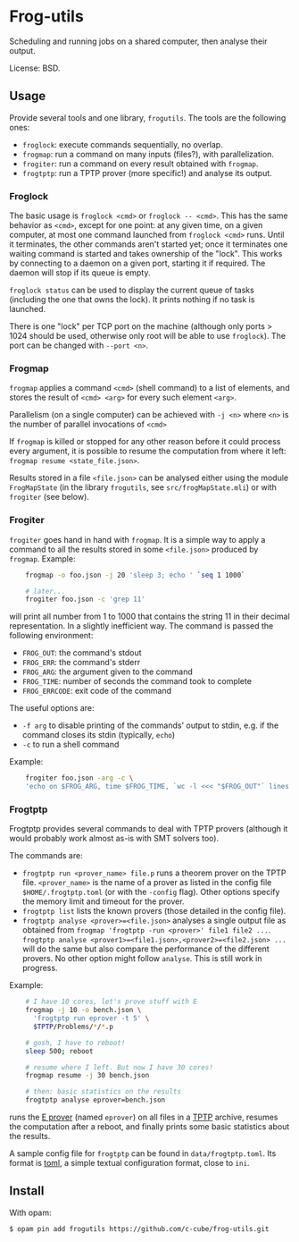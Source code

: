 # Frog-utils

Scheduling and running jobs on a shared computer, then analyse their output.

License: BSD.

## Usage

Provide several tools and one library, `frogutils`. The tools are the
following ones:

- `froglock`: execute commands sequentially, no overlap.
- `frogmap`: run a command on many inputs (files?), with parallelization.
- `frogiter`: run a command on every result obtained with `frogmap`.
- `frogtptp`: run a TPTP prover (more specific!) and analyse its output.

### Froglock

The basic usage is `froglock <cmd>` or `froglock -- <cmd>`. This
has the same behavior as `<cmd>`, except for one point: at any given
time, on a given computer, at most one command launched from `froglock <cmd>`
runs. Until it terminates, the other commands aren't started yet; once
it terminates one waiting command is started and takes ownership of the "lock".
This works by connecting to a daemon on a given port, starting it if required.
The daemon will stop if its queue is empty.

`froglock status` can be used to display the current queue of tasks (including
the one that owns the lock). It prints nothing if no task is launched.

There is one "lock" per TCP port on the machine (although only ports > 1024
should be used, otherwise only root will be able to use `froglock`). The
port can be changed with `--port <n>`.

### Frogmap

`frogmap` applies a command `<cmd>` (shell command) to a list of elements,
and stores the result of `<cmd> <arg>` for every such element `<arg>`.

Parallelism (on a single computer) can be achieved with `-j <n>` where
`<n>` is the number of parallel invocations of `<cmd>`

If `frogmap` is killed or stopped for any other reason before it could
process every argument, it is possible to resume the computation
from where it left: `frogmap resume <state_file.json>`.

Results stored in a file `<file.json>` can be analysed either using the module
`FrogMapState` (in the library `frogutils`, see `src/frogMapState.mli`) or with
`frogiter` (see below).

### Frogiter

`frogiter` goes hand in hand with `frogmap`. It is a simple way to
apply a command to all the results stored in some `<file.json>` produced by
`frogmap`. Example:

```sh
    frogmap -o foo.json -j 20 'sleep 3; echo ' `seq 1 1000`

    # later...
    frogiter foo.json -c 'grep 11'
```

will print all number from 1 to 1000 that contains the string 11 in
their decimal representation. In a slightly inefficient way. The command
is passed the following environment:

- `FROG_OUT`: the command's stdout
- `FROG_ERR`: the command's stderr
- `FROG_ARG`: the argument given to the command
- `FROG_TIME`: number of seconds the command took to complete
- `FROG_ERRCODE`: exit code of the command

The useful options are:

- `-f arg` to disable printing of the commands' output to stdin, e.g. if
  the command closes its stdin (typically, `echo`)
- `-c` to run a shell command

Example:

```sh
    frogiter foo.json -arg -c \
    'echo on $FROG_ARG, time $FROG_TIME, `wc -l <<< "$FROG_OUT"` lines'
```

### Frogtptp

Frogtptp provides several commands to deal with TPTP provers (although it
would probably work almost as-is with SMT solvers too).

The commands are:

- `frogtptp run <prover_name> file.p` runs a theorem prover on the TPTP file.
  `<prover_name>` is the name of a prover as listed in the config file
  `$HOME/.frogtptp.toml` (or with the `-config` flag).
  Other options specify the memory limit and timeout for the prover.
- `frogtptp list` lists the known provers (those detailed
  in the config file).
- `frogtptp analyse <prover>=<file.json>` analyses a single output file
  as obtained from `frogmap 'frogtptp -run <prover>' file1 file2 ...`.
  `frogtptp analyse <prover1>=<file1.json>,<prover2>=<file2.json> ...`
  will do the same but also compare the performance of the different provers.
  No other option might follow `analyse`.
  This is still work in progress.

Example:

```sh
    # I have 10 cores, let's prove stuff with E
    frogmap -j 10 -o bench.json \
      'frogtptp run eprover -t 5' \
      $TPTP/Problems/*/*.p

    # gosh, I have to reboot!
    sleep 500; reboot

    # resume where I left. But now I have 30 cores!
    frogmap resume -j 30 bench.json

    # then: basic statistics on the results
    frogtptp analyse eprover=bench.json
```

runs the [E prover](http://eprover.org) (named `eprover`) on all files in
a [TPTP](http://www.cs.miami.edu/~tptp/) archive, resumes the computation
after a reboot, and finally prints some basic statistics about the results.

A sample config file for `frogtptp` can be found in `data/frogtptp.toml`. Its
format is [toml](https://github.com/toml-lang/toml), a simple textual
configuration format, close to `ini`.


## Install

With opam:

```sh
$ opam pin add frogutils https://github.com/c-cube/frog-utils.git
```


